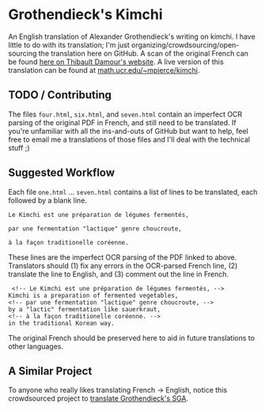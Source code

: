 # Grothendieck's Kimchi

An English translation of Alexander Grothendieck's writing on kimchi.
I have little to do with its translation; 
I'm just organizing/crowdsourcing/open-sourcing the translation here on GitHub. 
A scan of the original French can be found 
[here on Thibault Damour's website](http://www.ihes.fr/~damour/IMAGE/kimchi_grothendieck.pdf). 
A live version of this translation can be found at 
[math.ucr.edu/~mpierce/kimchi](http://math.ucr.edu/~mpierce/kimchi/).


## TODO / Contributing

The files `four.html`, `six.html`, and `seven.html` contain an imperfect OCR parsing 
of the original PDF in French, and still need to be translated. If you're unfamiliar
with all the ins-and-outs of GitHub but want to help, feel free to email 
me a translations of those files and I'll deal with the technical stuff ;)


## Suggested Workflow

Each file `one.html` … `seven.html` contains a list of lines to be translated,
each followed by a blank line.

    Le Kimchi est une préparation de légumes fermentés,
    
    par une fermentation "lactique" genre choucroute,
    
    à la façon traditionelle coréenne.
    
These lines are the imperfect OCR parsing of the PDF linked to above. 
Translators should (1) fix any errors in the OCR-parsed French line,
(2) translate the line to English, and (3) comment out the line in French.

     <!-- Le Kimchi est une préparation de légumes fermentés, -->
    Kimchi is a preparation of fermented vegetables,
    <!-- par une fermentation "lactique" genre choucroute, -->
    by a "lactic" fermentation like sauerkraut,
    <!-- à la façon traditionelle coréenne. -->
    in the traditional Korean way.

The original French should be preserved here
to aid in future translations to other languages.


## A Similar Project

To anyone who really likes translating French → English, 
notice this crowdsourced project to [translate Grothendieck's SGA](https://github.com/jmoellermath/translate-SGAI).


